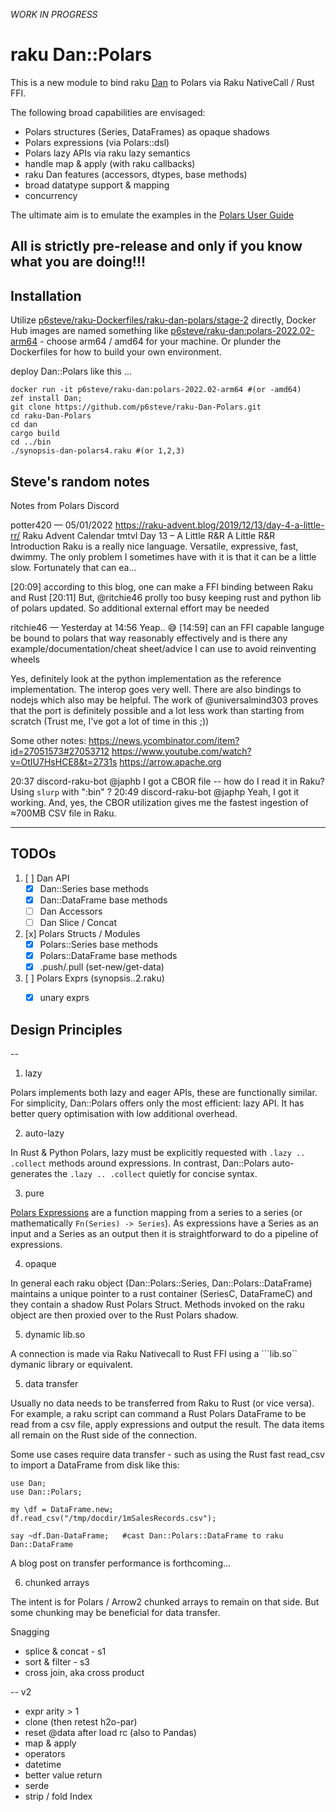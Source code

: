  *WORK IN PROGRESS*

# raku Dan::Polars

This is a new module to bind raku [Dan](https://github.com/p6steve/raku-Dan) to Polars via Raku NativeCall / Rust FFI.

The following broad capabilities are envisaged:
- Polars structures (Series, DataFrames) as opaque shadows
- Polars expressions (via Polars::dsl)
- Polars lazy APIs via raku lazy semantics
- handle map & apply (with raku callbacks)
- raku Dan features (accessors, dtypes, base methods)
- broad datatype support & mapping
- concurrency

The ultimate aim is to emulate the examples in the [Polars User Guide](https://pola-rs.github.io/polars-book/user-guide/dsl/expressions.html)

## All is strictly pre-release and only if you know what you are doing!!!
 
## Installation
 
Utilize [p6steve/raku-Dockerfiles/raku-dan-polars/stage-2](https://github.com/p6steve/raku-Dockerfiles/blob/main/raku-dan-polars/stage-2/Dockerfile) directly, Docker Hub images are named something like [p6steve/raku-dan:polars-2022.02-arm64](hub.docker.com) - choose arm64 / amd64 for your machine. Or plunder the Dockerfiles for how to build your own environment.
 
deploy Dan::Polars like this ...
```
docker run -it p6steve/raku-dan:polars-2022.02-arm64 #(or -amd64)
zef install Dan;
git clone https://github.com/p6steve/raku-Dan-Polars.git
cd raku-Dan-Polars
cd dan
cargo build
cd ../bin
./synopsis-dan-polars4.raku #(or 1,2,3)
```

## Steve's random notes

Notes from Polars Discord

potter420 — 05/01/2022
https://raku-advent.blog/2019/12/13/day-4-a-little-rr/
Raku Advent Calendar
tmtvl
Day 13 – A Little R&R
A Little R&R Introduction Raku is a really nice language. Versatile, expressive, fast, dwimmy. The only problem I sometimes have with it is that it can be a little slow. Fortunately that can ea…

[20:09]
according to this blog, one can make a FFI binding between Raku and Rust
[20:11]
But, @ritchie46  prolly too busy keeping rust and python lib of polars updated. So additional external effort may be needed

ritchie46 — Yesterday at 14:56
Yeap.. 😅
[14:59]
can an FFI capable languge be bound to polars that way reasonably effectively and is there any example/documentation/cheat sheet/advice I can use to avoid reinventing wheels

Yes, definitely look at the python implementation as the reference implementation. The interop goes very well. There are also bindings to nodejs which also may be helpful. The work of @universalmind303 proves that the port is definitely possible and a lot less work than starting from scratch (Trust me, I've got a lot of time in this ;))

Some other notes:
https://news.ycombinator.com/item?id=27051573#27053712
https://www.youtube.com/watch?v=OtIU7HsHCE8&t=2731s
https://arrow.apache.org


20:37	discord-raku-bot	<Anton Antonov> @japhb I got a CBOR file -- how do I read it in Raku? Using `slurp` with ":bin" ?
20:49	discord-raku-bot	<Anton Antonov> @japhp Yeah, I got it working. And, yes, the CBOR utilization gives me the fastest ingestion of ≈700MB CSV file in Raku.

------

## TODOs

1. [ ] Dan API
   - [x] Dan::Series base methods
   - [x] Dan::DataFrame base methods
   - [ ] Dan Accessors
   - [ ] Dan Slice / Concat
   
2. [x] Polars Structs / Modules
   - [x] Polars::Series base methods
   - [x] Polars::DataFrame base methods
   - [x] .push/.pull (set-new/get-data)
   
3. [ ] Polars Exprs (synopsis..2.raku)
   - [x] unary exprs
 
 
## Design Principles
--
1. lazy

Polars implements both lazy and eager APIs, these are functionally similar. For simplicity, Dan::Polars offers only the most efficient: lazy API. It has better query optimisation with low additional overhead.

2. auto-lazy

In Rust & Python Polars, lazy must be explicitly requested with ```.lazy .. .collect``` methods around expressions. In contrast, Dan::Polars auto-generates the ```.lazy .. .collect``` quietly for concise syntax.

3. pure

[Polars Expressions](https://pola-rs.github.io/polars-book/user-guide/dsl/intro.html) are a function mapping from a series to a series (or mathematically ```Fn(Series) -> Series```). As expressions have a Series as an input and a Series as an output then it is straightforward to do a pipeline of expressions.

4. opaque
 
In general each raku object (Dan::Polars::Series, Dan::Polars::DataFrame) maintains a unique pointer to a rust container (SeriesC, DataFrameC) and they contain a shadow Rust Polars Struct. Methods invoked on the raku object are then proxied over to the Rust Polars shadow. 
 
5. dynamic lib.so
 
A connection is made via Raku Nativecall to Rust FFI using a ```lib.so`` dymanic library or equivalent.
 
5. data transfer

Usually no data needs to be transferred from Raku to Rust (or vice versa). For example, a raku script can command a Rust Polars DataFrame to be read from a csv file, apply expressions and output the result. The data items all remain on the Rust side of the connection.
 
Some use cases require data transfer - such as using the Rust fast read_csv to import a DataFrame from disk like this:
 
```
use Dan;
use Dan::Polars;

my \df = DataFrame.new;
df.read_csv("/tmp/docdir/1mSalesRecords.csv");

say ~df.Dan-DataFrame;   #cast Dan::Polars::DataFrame to raku Dan::DataFrame
 ```

A blog post on transfer performance is forthcoming...

6. chunked arrays

The intent is for Polars / Arrow2 chunked arrays to remain on that side. But some chunking may be beneficial for data transfer.
 
Snagging
- splice & concat - s1
- sort & filter - s3
- cross join, aka cross product

-- v2
- expr arity > 1
- clone (then retest h2o-par)
- reset @data after load rc (also to Pandas)
- map & apply
- operators
- datetime
- better value return
- serde
- strip / fold Index


